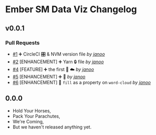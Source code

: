 Ember SM Data Viz Changelog
=========

## v0.0.1

### Pull Requests

- [#1](https://github.com/jtferns/ember-sm-data-viz/pull/1)  ➕ CircleCI 🎛  & NVM version file  *by [janoo](https://github.com/jtferns/enhancement/unfiled)*
- [#2](https://github.com/jtferns/ember-sm-data-viz/pull/2)  [ENHANCEMENT] ➕ Yarn 🔒  file  *by [janoo](https://github.com/jtferns/enhancement/unfiled)*
- [#4](https://github.com/jtferns/ember-sm-data-viz/pull/4)  [FEATURE] ➕ the first 📝  ☁️  *by [janoo](https://github.com/jtferns/feature)*
- [#5](https://github.com/jtferns/ember-sm-data-viz/pull/5)  [ENHANCEMENT] ➕ 🚀  *by [janoo](https://github.com/jtferns/enhancement)*
- [#6](https://github.com/jtferns/ember-sm-data-viz/pull/6)  [ENHANCEMENT] 🔧 `fill` as a property on `word-cloud`  *by [janoo](https://github.com/jtferns/enhancement)*

## 0.0.0

- Hold Your Horses,
- Pack Your Parachutes,
- We're Coming,
- But we haven't released anything yet.
